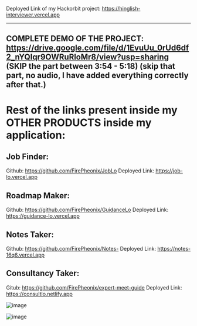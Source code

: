 Deployed Link of my Hackorbit project:
https://hinglish-interviewer.vercel.app


-----------------------------------------------
COMPLETE DEMO OF THE PROJECT: https://drive.google.com/file/d/1EvuUu_0rUd6df2_nYQIqr9OWRuRloMr8/view?usp=sharing
(SKIP the part between 3:54 - 5:18) (skip that part, no audio, I have added everything correctly after that.)
------------------------------------------------



# Rest of the links present inside my OTHER PRODUCTS inside my application:

## Job Finder: 
Github: https://github.com/FirePheonix/JobLo
Deployed Link: https://job-lo.vercel.app

## Roadmap Maker: 
Github: https://github.com/FirePheonix/GuidanceLo
Deployed Link: https://guidance-lo.vercel.app

## Notes Taker: 
Github: https://github.com/FirePheonix/Notes-
Deployed Link: https://notes-16q6.vercel.app

## Consultancy Taker: 
Gitub: https://github.com/FirePheonix/expert-meet-guide
Deployed Link: https://consultlo.netlify.app

![image](https://github.com/user-attachments/assets/10f05720-3815-40d5-a87f-eef40f45b969)

![image](https://github.com/user-attachments/assets/ef2dc901-3e30-4a0a-a1cc-3a01c6b876df)
